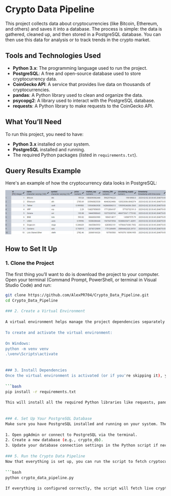 # Crypto Data Pipeline

This project collects data about cryptocurrencies (like Bitcoin, Ethereum, and others) and saves it into a database. The process is simple: the data is gathered, cleaned up, and then stored in a PostgreSQL database. You can then use this data for analysis or to track trends in the crypto market.

## Tools and Technologies Used

- **Python 3.x**: The programming language used to run the project.
- **PostgreSQL**: A free and open-source database used to store cryptocurrency data.
- **CoinGecko API**: A service that provides live data on thousands of cryptocurrencies.
- **pandas**: A Python library used to clean and organize the data.
- **psycopg2**: A library used to interact with the PostgreSQL database.
- **requests**: A Python library to make requests to the CoinGecko API.

## What You’ll Need

To run this project, you need to have:

- **Python 3.x** installed on your system.
- **PostgreSQL** installed and running.
- The required Python packages (listed in `requirements.txt`).


## Query Results Example
Here's an example of how the cryptocurrency data looks in PostgreSQL:

![Crypto Data Query Results](images/results.png)

## How to Set It Up

### 1. Clone the Project

The first thing you’ll want to do is download the project to your computer. Open your terminal (Command Prompt, PowerShell, or terminal in Visual Studio Code) and run:

```bash
git clone https://github.com/AlexPR704/Crypto_Data_Pipeline.git
cd Crypto_Data_Pipeline

### 2. Create a Virtual Environment

A virtual environment helps manage the project dependencies separately from other Python projects. It's a good practice, but if you’re comfortable with managing dependencies globally, you can skip this step.

To create and activate the virtual environment:

On Windows:
python -m venv venv
.\venv\Scripts\activate


### 3. Install Dependencies
Once the virtual environment is activated (or if you're skipping it), you’ll need to install the libraries and packages that the project depends on. Run this command to install everything:

```bash
pip install -r requirements.txt

This will install all the required Python libraries like requests, pandas, psycopg2, etc., that are needed for the project to work.


### 4. Set Up Your PostgreSQL Database
Make sure you have PostgreSQL installed and running on your system. Then, follow these steps:

1. Open pgAdmin or connect to PostgreSQL via the terminal.
2. Create a new database (e.g., crypto_db).
3. Update your database connection settings in the Python script if necessary.

### 5. Run the Crypto Data Pipeline
Now that everything is set up, you can run the script to fetch cryptocurrency data and store it in your PostgreSQL database. Use:

```bash
python crypto_data_pipeline.py

If everything is configured correctly, the script will fetch live crypto data and save it into the PostgreSQL database.
